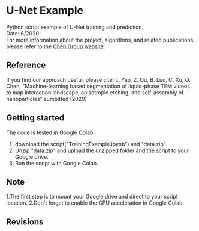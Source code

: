 # U-Net Example
Python script example of U-Net training and prediction.   
Date: 6/2020  
For more information about the project, algorithms, and related publications please refer to the [Chen Group website](https://chenlab.matse.illinois.edu/).

Reference
---------------
If you find our approach useful, please cite: L. Yao, Z. Ou, B. Luo, C. Xu, Q. Chen, "Machine-learning based segmentation of liquid-phase TEM videos to map interaction landscape, anisotropic etching, and self-assembly of nanoparticles" sumbitted (2020)

Getting started
---------------
The code is tested in Google Colab  
1. download the script("TrainingExample.ipynb") and "data.zip".  
2. Unzip "data.zip" and upload the unzipped folder and the script to your Google drive.  
3. Run the script with Google Colab.  

Note
---------------
1.The first step is to mount your Google drive and direct to your script location.
2.Don't forget to enable the GPU acceleration in Google Colab.

Revisions
---------------
